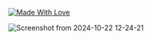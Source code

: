 [![Made With Love](https://i.imgur.com/0ZPaTHn.png)](https://github.com/BernieDevStudio)
<p>

![Screenshot from 2024-10-22 12-24-21](https://github.com/user-attachments/assets/81d0f0ec-8277-4556-ab88-6744a9807871)
